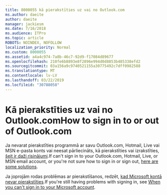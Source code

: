 ```yaml
---
title: 8000055 kā pierakstīties uz vai no Outlook.com
ms.author: daeite
author: daeite
manager: jackiesm
ms.date: 7/16/2018
ms.audience: ITPro
ms.topic: article
ROBOTS: NOINDEX, NOFOLLOW
localization_priority: Normal
ms.custom: 8000055
ms.assetid: a4a4c974-7a8b-46c7-92d9-f17084d89677
ms.openlocfilehash: 210fe6b8893e8f2896e994d0d8853b485338efd2
ms.sourcegitcommit: 03a156a9c9740521155a30775492c7dff0982588
ms.translationtype: MT
ms.contentlocale: lv-LV
ms.lasthandoff: 03/22/2019
ms.locfileid: "30788058"
---
```

# <a name="how-to-sign-in-to-or-out-of-outlookcom"></a><span data-ttu-id="6c891-102">Kā pierakstīties uz vai no Outlook.com</span><span class="sxs-lookup"><span data-stu-id="6c891-102">How to sign in to or out of Outlook.com</span></span>

<span data-ttu-id="6c891-103">Ja nevarat pierakstīties programmā ar savu Outlook.com, Hotmail, Live vai MSN e-pasta konts vai neesat pārliecināts, kā pierakstīties vai izrakstīties, [šeit ir daži risinājumi](https://go.microsoft.com/fwlink/p/?linkid=2005840).</span><span class="sxs-lookup"><span data-stu-id="6c891-103">If can't sign in to your Outlook.com, Hotmail, Live, or MSN email account, or you're not sure how to sign in or sign out, [here are some solutions](https://go.microsoft.com/fwlink/p/?linkid=2005840).</span></span>
  
<span data-ttu-id="6c891-104">Ja joprojām rodas problēmas ar pierakstīšanos, redzēt, [kad Microsoft kontā nevar pierakstīties](https://go.microsoft.com/fwlink/p/?linkid=837479).</span><span class="sxs-lookup"><span data-stu-id="6c891-104">If you're still having problems with signing in, see [When you can't sign in to your Microsoft account](https://go.microsoft.com/fwlink/p/?linkid=837479).</span></span>
  


